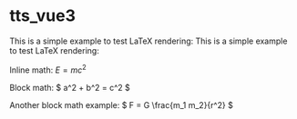 # tts_vue3
This is a simple example to test LaTeX rendering:
This is a simple example to test LaTeX rendering:

Inline math: $E = mc^2$

Block math:
$
a^2 + b^2 = c^2
$

Another block math example:
$
F = G \\frac{m_1 m_2}{r^2}
$
